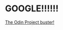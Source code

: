 <!DOCTYPE html>
<h1>GOOGLE!!!!!!</h1>
<a href="http://www.theodinproject.com">The Odin Project buster!</a>
